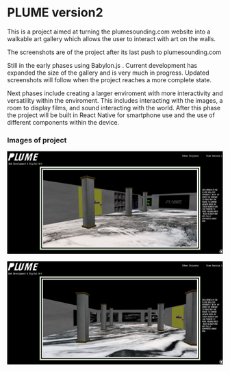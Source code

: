 # PLUME version2

This is a project aimed at turning the plumesounding.com website into a walkable art gallery which allows the user to interact with art on the walls.

The screenshots are of the project after its last push to plumesounding.com 

Still in the early phases using Babylon.js . Current development has expanded the size of the gallery and is very much in progress. Updated screenshots will follow when the project reaches a more complete state.

Next phases include creating a larger enviroment with more interactivity and versatility within the enviroment. This includes interacting with the images, a room to display films, and sound interacting with the world. After this phase the project will be built in React Native for smartphone use and the use of different components within the device.



### Images of project

![](https://github.com/JoeHancock1995/plumev2/blob/master/assets/Screen%20Shot%202020-02-02%20at%205.01.21%20PM.png)

![](https://github.com/JoeHancock1995/plumev2/blob/master/assets/Screen%20Shot%202020-02-02%20at%205.01.53%20PM.png)

# 
